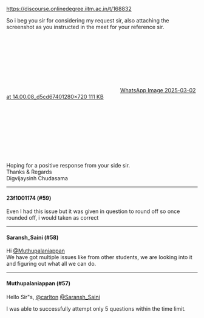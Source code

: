 https://discourse.onlinedegree.iitm.ac.in/t/168832

So i beg you sir for considering my request sir, also attaching the screenshot as you instructed in the meet for your reference sir.<br/>
<div class="lightbox-wrapper"><a class="lightbox" data-download-href="/uploads/short-url/pDB6TqaED2Mst5pSnYGI603e0Gk.jpeg?dl=1" href="https://europe1.discourse-cdn.com/flex013/uploads/iitm/original/3X/b/3/b3b04398aa0d8d23f8695914e54a47f90d73f580.jpeg" rel="noopener nofollow ugc" title="WhatsApp Image 2025-03-02 at 14.00.08_d5cd6740"><div class="meta"><svg aria-hidden="true" class="fa d-icon d-icon-far-image svg-icon"><use href="#far-image"></use></svg><span class="filename">WhatsApp Image 2025-03-02 at 14.00.08_d5cd6740</span><span class="informations">1280×720 111 KB</span><svg aria-hidden="true" class="fa d-icon d-icon-discourse-expand svg-icon"><use href="#discourse-expand"></use></svg></div></a></div></p>
<p>Hoping for a positive response from your side sir.<br/>
Thanks &amp; Regards<br/>
Digvijaysinh Chudasama</p><hr>

<h4>23f1001174 (#59)</h4>
<p>Even I had this issue but it was given in question to round off so once rounded off, i would taken as correct</p><hr>

<h4>Saransh_Saini (#58)</h4>
<p>Hi <a class="mention" href="/u/muthupalaniappan">@Muthupalaniappan</a><br/>
We have got multiple issues like from other students, we are looking into it and figuring out what all we can do.</p><hr>

<h4>Muthupalaniappan (#57)</h4>
<p>Hello Sir"s, <a class="mention" href="/u/carlton">@carlton</a> <a class="mention" href="/u/saransh_saini">@Saransh_Saini</a></p>
<p>I was able to successfully attempt only 5 questions within the time limit.